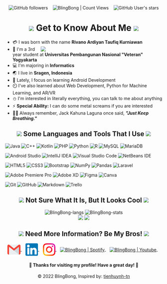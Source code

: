<div align="center">
  <img alt="GitHub followers" src="https://img.shields.io/github/followers/BlingBong?style=social"> &nbsp;&nbsp;
  <img alt="BlingBong | Count Views" src="https://komarev.com/ghpvc/?username=BlingBong&label=Profile+Views&color=grey" /> &nbsp;&nbsp;
  <img alt="GitHub User's stars" src="https://img.shields.io/github/stars/BlingBong?style=social">
</div>
  
<div align="center">
  <h1>
    <img src="https://raw.githubusercontent.com/nixin72/nixin72/master/wave.gif" width="50px"></img>
    Get to Know About Me
    <img src="https://raw.githubusercontent.com/nixin72/nixin72/master/wave.gif" width="50px"></img>
  </h1>
</div>

- 💳 I was born with the name **Rivano Ardiyan Taufiq Kurniawan** <img src="https://pa1.narvii.com/6560/f020f649d2f3e80e723cfdd92f2538541ad05152_hq.gif" width="390" align="right"/>
- 🏫 I'm a 3rd year student at **Universitas Pembangunan Nasional "Veteran" Yogyakarta**
- 💻 I'm majoring in **Informatics**
- 🌏 I live in **Sragen, Indonesia**
- 📱 Lately, I focus on learning Android Development
- ⏲️ I've also learned about Web Development, Python for Machine Learning, and AR/VR
- ⛄ I'm interested in literally everything, you can talk to me about anything
- ⚡ **Special Ability:** I can do some metal screams if you are interested
- 🏄‍♂️ Always remember, Jack Kahuna Laguna once said, ***"Just Keep Breathing."***
  
<div align="center">
  <h2>
    <img src="https://media2.giphy.com/media/QssGEmpkyEOhBCb7e1/giphy.gif?cid=ecf05e47a0n3gi1bfqntqmob8g9aid1oyj2wr3ds3mg700bl&rid=giphy.gif" width="40px">
    Some Languages and Tools That I Use
    <img src="https://media2.giphy.com/media/QssGEmpkyEOhBCb7e1/giphy.gif?cid=ecf05e47a0n3gi1bfqntqmob8g9aid1oyj2wr3ds3mg700bl&rid=giphy.gif" width="40px">
  </h2>
</div>

![Java](https://img.shields.io/badge/java-%23ED8B00.svg?style=for-the-badge&logo=java&logoColor=white) ![C++](https://img.shields.io/badge/c++-%2300599C.svg?style=for-the-badge&logo=c%2B%2B&logoColor=white) ![Kotlin](https://img.shields.io/badge/kotlin-%230095D5.svg?style=for-the-badge&logo=kotlin&logoColor=white) ![PHP](https://img.shields.io/badge/php-%23777BB4.svg?style=for-the-badge&logo=php&logoColor=white) ![Python](https://img.shields.io/badge/python-3670A0?style=for-the-badge&logo=python&logoColor=ffdd54) ![R](https://img.shields.io/badge/r-%23276DC3.svg?style=for-the-badge&logo=r&logoColor=white) ![MySQL](https://img.shields.io/badge/mysql-%2300f.svg?style=for-the-badge&logo=mysql&logoColor=white) ![MariaDB](https://img.shields.io/badge/MariaDB-003545?style=for-the-badge&logo=mariadb&logoColor=white)

![Android Studio](https://img.shields.io/badge/Android%20Studio-3DDC84.svg?style=for-the-badge&logo=android-studio&logoColor=white) ![IntelliJ IDEA](https://img.shields.io/badge/IntelliJIDEA-000000.svg?style=for-the-badge&logo=intellij-idea&logoColor=white) ![Visual Studio Code](https://img.shields.io/badge/Visual%20Studio%20Code-0078d7.svg?style=for-the-badge&logo=visual-studio-code&logoColor=white) ![NetBeans IDE](https://img.shields.io/badge/NetBeansIDE-1B6AC6.svg?style=for-the-badge&logo=apache-netbeans-ide&logoColor=white)

![HTML5](https://img.shields.io/badge/html5-%23E34F26.svg?style=for-the-badge&logo=html5&logoColor=white) ![CSS3](https://img.shields.io/badge/css3-%231572B6.svg?style=for-the-badge&logo=css3&logoColor=white) ![Bootstrap](https://img.shields.io/badge/bootstrap-%23563D7C.svg?style=for-the-badge&logo=bootstrap&logoColor=white) ![NumPy](https://img.shields.io/badge/numpy-%23013243.svg?style=for-the-badge&logo=numpy&logoColor=white) ![Pandas](https://img.shields.io/badge/pandas-%23150458.svg?style=for-the-badge&logo=pandas&logoColor=white) ![Laravel](https://img.shields.io/badge/laravel-%23FF2D20.svg?style=for-the-badge&logo=laravel&logoColor=white)

![Adobe Premiere Pro](https://img.shields.io/badge/Adobe%20Premiere%20Pro-9999FF.svg?style=for-the-badge&logo=Adobe%20Premiere%20Pro&logoColor=white) ![Adobe XD](https://img.shields.io/badge/Adobe%20XD-470137?style=for-the-badge&logo=Adobe%20XD&logoColor=#FF61F6) ![Figma](https://img.shields.io/badge/figma-%23F24E1E.svg?style=for-the-badge&logo=figma&logoColor=white) ![Canva](https://img.shields.io/badge/Canva-%2300C4CC.svg?style=for-the-badge&logo=Canva&logoColor=white)

![Git](https://img.shields.io/badge/git-%23F05033.svg?style=for-the-badge&logo=git&logoColor=white) ![GitHub](https://img.shields.io/badge/github-%23121011.svg?style=for-the-badge&logo=github&logoColor=white) ![Markdown](https://img.shields.io/badge/markdown-%23000000.svg?style=for-the-badge&logo=markdown&logoColor=white) ![Trello](https://img.shields.io/badge/Trello-%23026AA7.svg?style=for-the-badge&logo=Trello&logoColor=white)
  
<div align="center">
  <h2>
    <img src="https://media0.giphy.com/media/cNZqrH5IzOG0xrlWks/giphy.gif?cid=ecf05e47map255q427en9uprqc1sb0unjq5k4fnqg5pmhhs4&rid=giphy.gif&ct=s" width="45px">
    Not Sure What It Is, But It Looks Cool
    <img src="https://media0.giphy.com/media/cNZqrH5IzOG0xrlWks/giphy.gif?cid=ecf05e47map255q427en9uprqc1sb0unjq5k4fnqg5pmhhs4&rid=giphy.gif&ct=s" width="45px">
  </h2>
</div>
    
<div align="center">
<img height="150em" src="https://github-readme-stats.vercel.app/api/top-langs/?username=BlingBong&layout=compact&show_icon=true&theme=algolia" alt="BlingBong-langs"/>
<img height="150em" src="https://github-readme-stats.vercel.app/api/?username=BlingBong&layout=compact&show_icon=true&theme=algolia" alt="BlingBong-stats"/>
</div>
<div align="center">
  <img src="http://github-readme-streak-stats.herokuapp.com?user=BlingBong&theme=algolia&background=0d1117&hide_border=true" />
  <img src="https://activity-graph.herokuapp.com/graph?username=BlingBong&theme=react-dark"/>
</div>

<div align="center">
  <h2>
    <img src='https://raw.githubusercontent.com/ShahriarShafin/ShahriarShafin/main/Assets/handshake.gif' width="80px">
    Need More Information? Be My Bros! 
    <img src='https://raw.githubusercontent.com/ShahriarShafin/ShahriarShafin/main/Assets/handshake.gif' width="80px">
  </h2>
</div>

<p align="center">
  <a href="mailto:rivano.atkn@gmail.com" >
    <img align="center" alt="BlingBong | Gmail" width="42px" src="https://github.com/SatYu26/SatYu26/blob/master/Assets/Gmail.svg" />
  </a> &nbsp;&nbsp;
  
  <a href="https://www.linkedin.com/in/rivanoatk/" target="_blank">
    <img align="center" alt="BlingBong | Linkedin" width="40px" src="https://github.com/SatYu26/SatYu26/blob/master/Assets/Linkedin.svg" />
  </a> &nbsp;&nbsp;
  
  <a href="https://www.instagram.com/qifnav/" target="_blank">
    <img align="center" alt="BlingBong | Instagram" width="40px" src="https://github.com/SatYu26/SatYu26/blob/master/Assets/Instagram.svg" />
  </a> &nbsp;&nbsp;
  
  <a href="https://www.instagram.com/qifnav/" target="_blank">
    <img align="center" alt="BlingBong | Spotify" width="42px" src="http://icons.iconarchive.com/icons/blackvariant/button-ui-requests-2/1024/Spotify-icon.png" />
  </a> &nbsp;&nbsp;
  
  <a href="https://www.youtube.com/channel/UCZS7zcQi_KROpJM5_PTLsCA" target="_blank">
    <img align="center" alt="BlingBong | Youtube" width="48px" src="https://icon-library.com/images/youtube-video-icon-png/youtube-video-icon-png-29.jpg" />
  </a> &nbsp;&nbsp;
<p> 

<div align="center">
  <h4>💝 Thanks for visiting my profile! Have a great day! 💝</h4>
  &copy; 2022 BlingBong, Inspired by: <a href="https://github.com/tienhuynh-tn" target="_blank">tienhuynh-tn</a>
</div>
